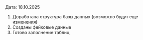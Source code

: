Дата: 18.10.2025

1. Доработана структура базы данных (возможно будут еще изменения)
2. Созданы фейковые данные
3. Готово заполнение таблиц